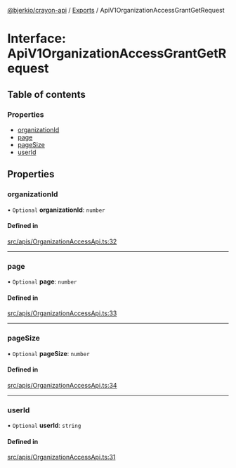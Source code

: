 [@bjerkio/crayon-api](../README.md) / [Exports](../modules.md) / ApiV1OrganizationAccessGrantGetRequest

# Interface: ApiV1OrganizationAccessGrantGetRequest

## Table of contents

### Properties

- [organizationId](ApiV1OrganizationAccessGrantGetRequest.md#organizationid)
- [page](ApiV1OrganizationAccessGrantGetRequest.md#page)
- [pageSize](ApiV1OrganizationAccessGrantGetRequest.md#pagesize)
- [userId](ApiV1OrganizationAccessGrantGetRequest.md#userid)

## Properties

### organizationId

• `Optional` **organizationId**: `number`

#### Defined in

[src/apis/OrganizationAccessApi.ts:32](https://github.com/bjerkio/crayon-api-js/blob/22cd66d/src/apis/OrganizationAccessApi.ts#L32)

___

### page

• `Optional` **page**: `number`

#### Defined in

[src/apis/OrganizationAccessApi.ts:33](https://github.com/bjerkio/crayon-api-js/blob/22cd66d/src/apis/OrganizationAccessApi.ts#L33)

___

### pageSize

• `Optional` **pageSize**: `number`

#### Defined in

[src/apis/OrganizationAccessApi.ts:34](https://github.com/bjerkio/crayon-api-js/blob/22cd66d/src/apis/OrganizationAccessApi.ts#L34)

___

### userId

• `Optional` **userId**: `string`

#### Defined in

[src/apis/OrganizationAccessApi.ts:31](https://github.com/bjerkio/crayon-api-js/blob/22cd66d/src/apis/OrganizationAccessApi.ts#L31)
